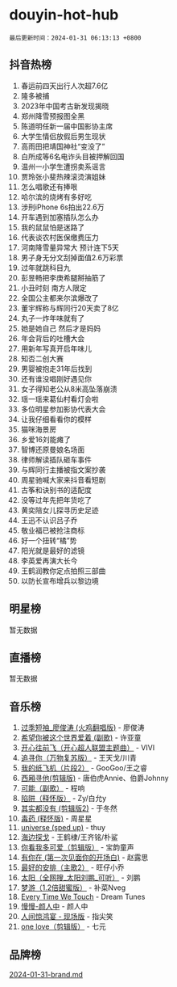 # douyin-hot-hub

`最后更新时间：2024-01-31 06:13:13 +0800`

## 抖音热榜

1. 春运前四天出行人次超7.6亿
1. 隆多被捕
1. 2023年中国考古新发现揭晓
1. 郑州降雪预报图全黑
1. 陈道明任新一届中国影协主席
1. 大学生情侣放假后男生现状
1. 高雨田把靖国神社“变没了”
1. 白所成等6名电诈头目被押解回国
1. 温州一小学生遭拐卖系谣言
1. 贾玲张小斐热辣滚烫演姐妹
1. 怎么唱歌还有捧哏
1. 哈尔滨的烧烤有多好吃
1. 涉刑iPhone 6s拍出22.6万
1. 开车遇到加塞插队怎么办
1. 我的鼠鼠怕是迷路了
1. 代表谈农村医保缴费压力
1. 河南降雪量异常大 预计连下5天
1. 男子身无分文刮掉面值2.6万彩票
1. 过年就跳科目九
1. 彭昱畅把李庚希腿掰抽筋了
1. 小丑时刻 南方人限定
1. 全国公主都来尔滨爆改了
1. 董宇辉称与辉同行20天卖了8亿
1. 丸子一炸年味就有了
1. 她是她自己 然后才是妈妈
1. 年会背后的吐槽大会
1. 用新年写真开启年味儿
1. 知否二创大赛
1. 男婴被抱走31年后找到
1. 还有谁没唱刚好遇见你
1. 女子得知老公从8米高坠落崩溃
1. 瑶一瑶来葛仙村看灯会啦
1. 多位明星参加影协代表大会
1. 让我仔细看看你的模样
1. 猫咪海景房
1. 乡爱16刘能瘫了
1. 智博还原曼娘名场面
1. 律师解读插队砸车事件
1. 与辉同行主播被指文案抄袭
1. 周星驰喊大家来抖音看短剧
1. 古筝和诀别书的适配度
1. 没等过年先把年货吃了
1. 黄奕陪女儿探寻历史足迹
1. 王迅不认识吕子乔
1. 敬业福已被抢注商标
1. 好一个扭转“橘”势
1. 阳光就是最好的滤镜
1. 李英爱再演大长今
1. 王鹤润教你定点拍照三部曲
1. 以防长宣布增兵以黎边境

## 明星榜

暂无数据

## 直播榜

暂无数据

## 音乐榜

1. [过季短袖_廖俊涛 (火鸡翻唱版)](https://sf86-cdn-tos.douyinstatic.com/obj/tos-cn-ve-2774/ogQVJl0tRBKxQgZji7YClFEBrVDeHpPTWfCZbQ) - 廖俊涛
1. [希望你被这个世界爱着 (副歌)](https://sf3-cdn-tos.douyinstatic.com/obj/tos-cn-ve-2774/oUHCmWQfZlE3QQBKBeD8rCFLpJzPgCpImhsxMt) - 许亚童
1. [开心往前飞（开心超人联盟主题曲）](https://sf6-cdn-tos.douyinstatic.com/obj/tos-cn-ve-2774/9d8fb7c82cf1421fb93a9fe925275e0a) - VIVI
1. [追寻你（万物复苏版）](https://sf3-cdn-tos.douyinstatic.com/obj/tos-cn-ve-2774/oYeAZJsbjIDit9APmBg8u6uDUQnHmoCf3gbo74) - 王天戈/川青
1. [我的纸飞机（片段2）](https://sf86-cdn-tos.douyinstatic.com/obj/tos-cn-ve-2774/oM2ZrKcg2CD5AeRB2gkeXOFB1IxAGJdZPazYHf) - GooGoo/王之睿
1. [西厢寻他(剪辑版)](https://sf6-cdn-tos.douyinstatic.com/obj/tos-cn-ve-2774/oUsAVfAQKlRNxEv5qxvIB8o5qmIWUcXbzJKJhw) - 唐伯虎Annie、伯爵Johnny
1. [可能（副歌）](https://sf86-cdn-tos.douyinstatic.com/obj/tos-cn-ve-2774/cde1731888894259b333569393c2fb51) - 程响
1. [陷阱（释怀版）](https://sf3-cdn-tos.douyinstatic.com/obj/tos-cn-ve-2774/oE8C21LeZrzKLDFfQYgMzx4GAIHageG5IzayY7) - Zy/白允y
1. [其实都没有 (剪辑版2)](https://sf6-cdn-tos.douyinstatic.com/obj/tos-cn-ve-2774/oEBNQenHZtBhxYjGgUDQk0BCHTigQafgFlbQ7k) - 于冬然
1. [毒药 (释怀版)](https://sf86-cdn-tos.douyinstatic.com/obj/tos-cn-ve-2774/oYILMEAzspdZBIzy4frJNB8ZHPHWAhiwowd4Ad) - 周星星
1. [universe (sped up)](https://sf86-cdn-tos.douyinstatic.com/obj/tos-cn-ve-2774/oIQnurQLDCsdYeegkM4CKuVb23MZBXtX6QB8bv) - thuy
1. [海边探戈](https://sf3-cdn-tos.douyinstatic.com/obj/tos-cn-ve-2774/os9gE0VQCGqt6VQkZDyBBYvfSDY0QFe3vVmubn) - 王鹤棣/王齐铭/朴鲨
1. [你看我多可爱（剪辑版）](https://sf86-cdn-tos.douyinstatic.com/obj/tos-cn-ve-2774/018d241ee66a4a189b2fa9ea2fe3363d) - 宝韵童声
1. [有你在 (第一次见面你的开场白)](https://sf86-cdn-tos.douyinstatic.com/obj/tos-cn-ve-2774/oAthrQ3ClJBfI57uBoFEgNDYtNCZ0TSYQQfxQ0) - 赵露思
1. [最好的安排（主歌2）](https://sf6-cdn-tos.douyinstatic.com/obj/tos-cn-ve-2774/oMMZX1DuHpMwgoDztBmZswgQnbCeeANZxBHkFY) - 旺仔小乔
1. [太阳（全网搜_太阳刘鹏_可听）](https://sf3-cdn-tos.douyinstatic.com/obj/tos-cn-ve-2774/ogWbyIQnlBFImVbeDocRdCIYtBHlbJXgfZMvgz) - 刘鹏
1. [梦游（1.2倍甜蜜版）](https://sf86-cdn-tos.douyinstatic.com/obj/tos-cn-ve-2774/o4gyAUm8hwufoEABmwVIiQtHsFuGzAEEWtNMzo) - 补菜Nveg
1. [Every Time We Touch](https://sf6-cdn-tos.douyinstatic.com/obj/tos-cn-ve-2774/ogN6lUKQeBBfEVhIOMikG1CcJjugxk1tztZyhP) - Dream Tunes
1. [慢慢-颜人中](https://sf86-cdn-tos.douyinstatic.com/obj/tos-cn-ve-2774/ocjHNfBXdBxQNC8ZGAeoLMFTUgtBg8bkExunDC) - 颜人中
1. [人间惊鸿宴 - 现场版](https://sf86-cdn-tos.douyinstatic.com/obj/tos-cn-ve-2774/osF4mrPePAf2Yv8Wfr5fATCHZwL5h1QiGQAKwz) - 指尖笑
1. [one love（剪辑版）](https://sf6-cdn-tos.douyinstatic.com/obj/tos-cn-ve-2774/o4utbbKzHedACBQ0bkG7ZBgUvDQzbBDnYd1f1k) - 七元

## 品牌榜

[2024-01-31-brand.md](2024-01-31-brand.md)
